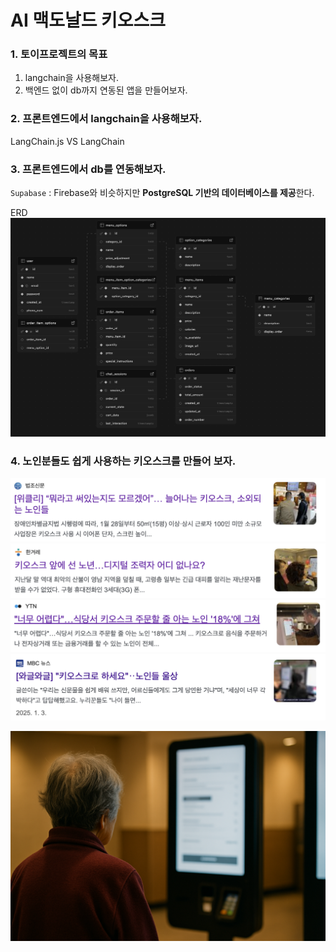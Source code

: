 # AI 맥도날드 키오스크

### 1. 토이프로젝트의 목표

1. langchain을 사용해보자.
2. 백엔드 없이 db까지 연동된 앱을 만들어보자.

### 2. 프론트엔드에서 langchain을 사용해보자.

LangChain.js VS LangChain

### 3. 프론트엔드에서 db를 연동해보자.

`Supabase` : Firebase와 비슷하지만 **PostgreSQL 기반의 데이터베이스를 제공**한다.

ERD
![erd](./images/erd.png)

### 4. 노인분들도 쉽게 사용하는 키오스크를 만들어 보자.

![article1](./images/article1.png)
![article2](./images/article2.png)
![article3](./images/article3.png)
![article4](./images/article4.png)

![sad_grandma](./images/sad_grandma.png)
